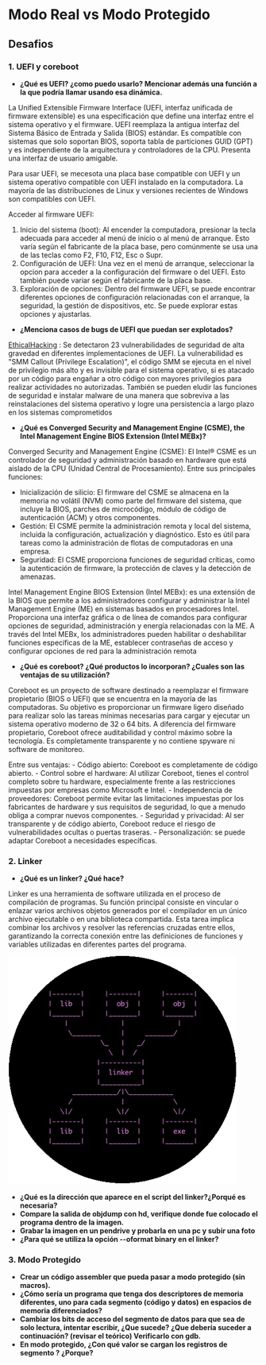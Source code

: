 # Modo Real vs Modo Protegido

## Desafios

### 1. UEFI y coreboot

- **¿Qué es UEFI? ¿como puedo usarlo? Mencionar además una función a la que podría llamar usando esa dinámica.**
  
La Unified Extensible Firmware Interface (UEFI, interfaz unificada de firmware extensible) es una especificación que define una interfaz entre el sistema operativo y el firmware. UEFI reemplaza la antigua interfaz del Sistema Básico de Entrada y Salida (BIOS) estándar. Es compatible con sistemas que solo soportan BIOS, soporta tabla de particiones GUID (GPT) y es independiente de la arquitectura y controladores de la CPU. Presenta una interfaz de usuario amigable. 

Para usar UEFI, se mecesota una placa base compatible con UEFI y un sistema operativo compatible con UEFI instalado en la computadora. La mayoría de las distribuciones de Linux y versiones recientes de Windows son compatibles con UEFI. 

Acceder al firmware UEFI:
1. Inicio del sistema (boot): Al encender la computadora, presionar la tecla adecuada para acceder al menú de inicio o al menú de arranque. Esto varía según el fabricante de la placa base, pero comúnmente se usa una de las teclas como F2, F10, F12, Esc o Supr.
2. Configuración de UEFI: Una vez en el menú de arranque, seleccionar la opcion para acceder a la configuración del firmware o del UEFI. Esto también puede variar según el fabricante de la placa base.
3. Exploración de opciones: Dentro del firmware UEFI, se puede encontrar diferentes opciones de configuración relacionadas con el arranque, la seguridad, la gestión de dispositivos, etc. Se puede explorar estas opciones y ajustarlas.

- **¿Menciona casos de bugs de UEFI que puedan ser explotados?**

[EthicalHacking](https://blog.ehcgroup.io/2022/02/02/16/16/06/12663/docenas-de-fallas-de-seguridad-descubiertas-en-el-firmware-uefi-utilizado-por-varios-proveedores/cve/ehacking/) : Se detectaron 23 vulnerabilidades de seguridad de alta gravedad en diferentes implementaciones de UEFI. La vulnerabilidad es "SMM Callout (Privilege Escalation)", el código SMM se ejecuta en el nivel de privilegio más alto y es invisible para el sistema operativo, si es atacado por un código para engañar a otro código con mayores privilegios para realizar actividades no autorizadas.  También se pueden eludir las funciones de seguridad e instalar malware de una manera que sobreviva a las reinstalaciones del sistema operativo y logre una persistencia a largo plazo en los sistemas comprometidos

- **¿Qué es Converged Security and Management Engine (CSME), the Intel Management Engine BIOS Extension (Intel MEBx)?**

Converged Security and Management Engine (CSME): El Intel® CSME es un controlador de seguridad y administración basado en hardware que está aislado de la CPU (Unidad Central de Procesamiento). Entre sus principales funciones: 
  - Inicialización de silicio: El firmware del CSME se almacena en la memoria no volátil (NVM) como parte del firmware del sistema, que incluye la BIOS, parches de microcódigo, módulo de código de autenticación (ACM) y otros componentes.
  - Gestión: El CSME permite la administración remota y local del sistema, incluida la configuración, actualización y diagnóstico. Esto es útil para tareas como la administración de flotas de computadoras en una empresa.
  - Seguridad: El CSME proporciona funciones de seguridad críticas, como la autenticación de firmware, la protección de claves y la detección de amenazas. 

Intel Management Engine BIOS Extension (Intel MEBx): es una extensión de la BIOS que permite a los administradores configurar y administrar la Intel Management Engine (ME) en sistemas basados en procesadores Intel. Proporciona una interfaz gráfica o de línea de comandos para configurar opciones de seguridad, administración y energía relacionadas con la ME. A través del Intel MEBx, los administradores pueden habilitar o deshabilitar funciones específicas de la ME, establecer contraseñas de acceso y configurar opciones de red para la administración remota

- **¿Qué es coreboot? ¿Qué productos lo incorporan? ¿Cuales son las ventajas de su utilización?**

Coreboot es un proyecto de software destinado a reemplazar el firmware propietario (BIOS o UEFI) que se encuentra en la mayoría de las computadoras. Su objetivo es proporcionar un firmware ligero diseñado para realizar solo las tareas mínimas necesarias para cargar y ejecutar un sistema operativo moderno de 32 o 64 bits. A diferencia del firmware propietario, Coreboot ofrece auditabilidad y control máximo sobre la tecnología. Es completamente transparente y no contiene spyware ni software de monitoreo.

Entre sus ventajas:
    - Código abierto: Coreboot es completamente de código abierto.
    - Control sobre el hardware: Al utilizar Coreboot, tienes el control completo sobre tu hardware, especialmente frente a las restricciones impuestas por empresas como Microsoft e Intel.
    - Independencia de proveedores: Coreboot permite evitar las limitaciones impuestas por los fabricantes de hardware y sus requisitos de seguridad, lo que a menudo obliga a comprar nuevos componentes.
    - Seguridad y privacidad: Al ser transparente y de código abierto, Coreboot reduce el riesgo de vulnerabilidades ocultas o puertas traseras.
    - Personalización: se puede adaptar Coreboot a necesidades específicas.

### 2. Linker

- **¿Qué es un linker? ¿Qué hace?**
  
Linker es una herramienta de software utilizada en el proceso de compilación de programas. Su función principal consiste en vincular o enlazar varios archivos objetos generados por el compilador en un único archivo ejecutable o en una biblioteca compartida. Esta tarea implica combinar los archivos y resolver las referencias cruzadas entre ellos, garantizando la correcta conexión entre las definiciones de funciones y variables utilizadas en diferentes partes del programa. 

![Linker](https://github.com/AndyTaborda/tp3-siscom/blob/main/linker.png)
  
- **¿Qué es la dirección que aparece en el script del linker?¿Porqué es necesaria?**
- **Compare la salida de objdump con hd, verifique donde fue colocado el programa dentro de la imagen.**
- **Grabar la imagen en un pendrive y probarla en una pc y subir una foto**
- **¿Para qué se utiliza la opción --oformat binary en el linker?**


### 3. Modo Protegido

- **Crear un código assembler que pueda pasar a modo protegido (sin macros).**
- **¿Cómo sería un programa que tenga dos descriptores de memoria diferentes, uno para cada segmento (código y datos) en espacios de memoria diferenciados?**
- **Cambiar los bits de acceso del segmento de datos para que sea de solo lectura,  intentar escribir, ¿Que sucede? ¿Que debería suceder a continuación? (revisar el teórico) Verificarlo con gdb.**
- **En modo protegido, ¿Con qué valor se cargan los registros de segmento ? ¿Porque?**

